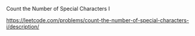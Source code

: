 Count the Number of Special Characters I

https://leetcode.com/problems/count-the-number-of-special-characters-i/description/
